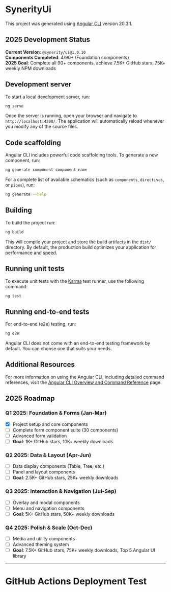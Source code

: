# SynerityUi

This project was generated using [Angular CLI](https://github.com/angular/angular-cli) version 20.3.1.

## 2025 Development Status

**Current Version**: `@synerity/ui@1.0.10`  
**Components Completed**: 4/90+ (Foundation components)  
**2025 Goal**: Complete all 90+ components, achieve 7.5K+ GitHub stars, 75K+ weekly NPM downloads

## Development server

To start a local development server, run:

```bash
ng serve
```

Once the server is running, open your browser and navigate to `http://localhost:4200/`. The application will automatically reload whenever you modify any of the source files.

## Code scaffolding

Angular CLI includes powerful code scaffolding tools. To generate a new component, run:

```bash
ng generate component component-name
```

For a complete list of available schematics (such as `components`, `directives`, or `pipes`), run:

```bash
ng generate --help
```

## Building

To build the project run:

```bash
ng build
```

This will compile your project and store the build artifacts in the `dist/` directory. By default, the production build optimizes your application for performance and speed.

## Running unit tests

To execute unit tests with the [Karma](https://karma-runner.github.io) test runner, use the following command:

```bash
ng test
```

## Running end-to-end tests

For end-to-end (e2e) testing, run:

```bash
ng e2e
```

Angular CLI does not come with an end-to-end testing framework by default. You can choose one that suits your needs.

## Additional Resources

For more information on using the Angular CLI, including detailed command references, visit the [Angular CLI Overview and Command Reference](https://angular.dev/tools/cli) page.
## 2025 Roadmap

### Q1 2025: Foundation & Forms (Jan-Mar)
- [x] Project setup and core components
- [ ] Complete form component suite (30 components)
- [ ] Advanced form validation
- [ ] **Goal**: 1K+ GitHub stars, 10K+ weekly downloads

### Q2 2025: Data & Layout (Apr-Jun)
- [ ] Data display components (Table, Tree, etc.)
- [ ] Panel and layout components
- [ ] **Goal**: 2.5K+ GitHub stars, 25K+ weekly downloads

### Q3 2025: Interaction & Navigation (Jul-Sep)
- [ ] Overlay and modal components
- [ ] Menu and navigation components
- [ ] **Goal**: 5K+ GitHub stars, 50K+ weekly downloads

### Q4 2025: Polish & Scale (Oct-Dec)
- [ ] Media and utility components
- [ ] Advanced theming system
- [ ] **Goal**: 7.5K+ GitHub stars, 75K+ weekly downloads, Top 5 Angular UI library

---

# GitHub Actions Deployment Test

